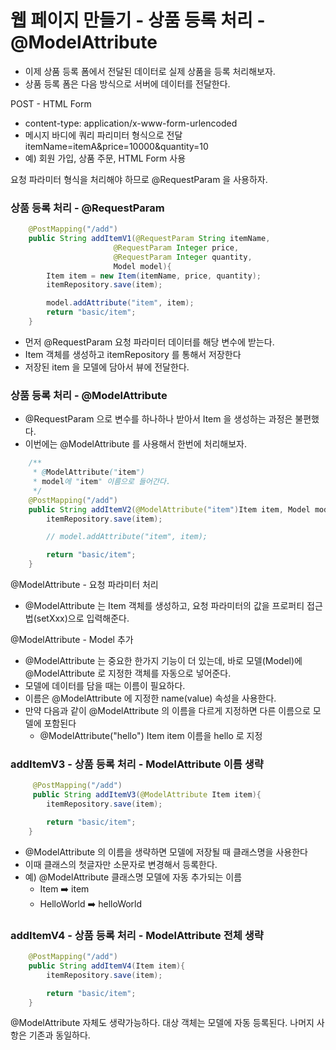 
# 웹 페이지 만들기 - 상품 등록 처리 - @ModelAttribute

- 이제 상품 등록 폼에서 전달된 데이터로 실제 상품을 등록 처리해보자.
- 상품 등록 폼은 다음 방식으로 서버에 데이터를 전달한다.

POST - HTML Form
- content-type: application/x-www-form-urlencoded
- 메시지 바디에 쿼리 파리미터 형식으로 전달 itemName=itemA&price=10000&quantity=10
- 예) 회원 가입, 상품 주문, HTML Form 사용

요청 파라미터 형식을 처리해야 하므로 @RequestParam 을 사용하자.

### 상품 등록 처리 - @RequestParam

```java
    @PostMapping("/add")
    public String addItemV1(@RequestParam String itemName,
                       @RequestParam Integer price,
                       @RequestParam Integer quantity,
                       Model model){
        Item item = new Item(itemName, price, quantity);
        itemRepository.save(item);

        model.addAttribute("item", item);
        return "basic/item";
    }
```

- 먼저 @RequestParam 요청 파라미터 데이터를 해당 변수에 받는다.
- Item 객체를 생성하고 itemRepository 를 통해서 저장한다
- 저장된 item 을 모델에 담아서 뷰에 전달한다.

### 상품 등록 처리 - @ModelAttribute

- @RequestParam 으로 변수를 하나하나 받아서 Item 을 생성하는 과정은 불편했다.
- 이번에는 @ModelAttribute 를 사용해서 한번에 처리해보자.

```java
    /**
     * @ModelAttribute("item")
     * model에 "item" 이름으로 들어간다.
     */
    @PostMapping("/add")
    public String addItemV2(@ModelAttribute("item")Item item, Model model){
        itemRepository.save(item);

        // model.addAttribute("item", item);

        return "basic/item";
    }
```

@ModelAttribute - 요청 파라미터 처리
- @ModelAttribute 는 Item 객체를 생성하고, 요청 파라미터의 값을 프로퍼티 접근법(setXxx)으로 입력해준다.

@ModelAttribute - Model 추가
- @ModelAttribute 는 중요한 한가지 기능이 더 있는데, 바로 모델(Model)에 @ModelAttribute 로 지정한 객체를 
  자동으로 넣어준다.
- 모델에 데이터를 담을 때는 이름이 필요하다.
- 이름은 @ModelAttribute 에 지정한 name(value) 속성을 사용한다.
- 만약 다음과 같이 @ModelAttribute 의 이름을 다르게 지정하면 다른 이름으로 모델에 포함된다
   - @ModelAttribute("hello") Item item 이름을 hello 로 지정


### addItemV3 - 상품 등록 처리 - ModelAttribute 이름 생략

```java
     @PostMapping("/add")
     public String addItemV3(@ModelAttribute Item item){
        itemRepository.save(item);

        return "basic/item";
    }
```

- @ModelAttribute 의 이름을 생략하면 모델에 저장될 때 클래스명을 사용한다
- 이때 클래스의 첫글자만 소문자로 변경해서 등록한다.
- 예) @ModelAttribute 클래스명 모델에 자동 추가되는 이름
   - Item ➡️ item
   - HelloWorld ➡️ helloWorld

### addItemV4 - 상품 등록 처리 - ModelAttribute 전체 생략

```java
    @PostMapping("/add")
    public String addItemV4(Item item){
        itemRepository.save(item);

        return "basic/item";
    }
```

@ModelAttribute 자체도 생략가능하다. 대상 객체는 모델에 자동 등록된다. 나머지 사항은 기존과 동일하다.







